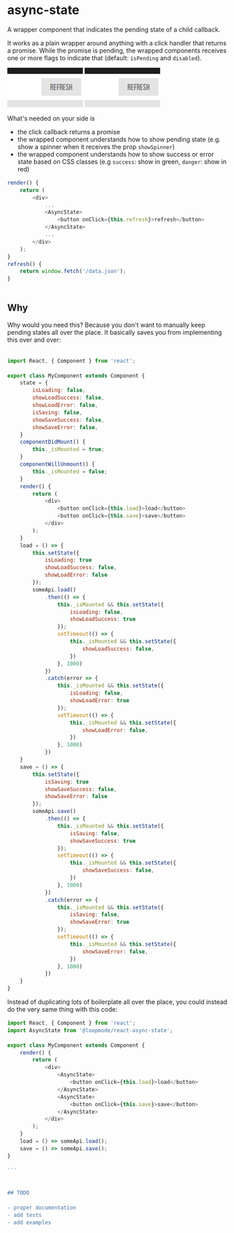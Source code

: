 # async-state

A wrapper component that indicates the pending state of a child callback.

It works as a plain wrapper around anything with a click handler that returns a promise.
While the promise is pending, the wrapped components receives one or more flags to indicate that (default: `isPending` and `disabled`).

<img src="./react-async-state-success.gif" />

<img src="./react-async-state-error.gif" />


What's needed on your side is
- the click callback returns a promise
- the wrapped component understands how to show pending state (e.g. show a spinner when it receives the prop `showSpinner`)
- the wrapped component understands how to show success or error state based on CSS classes (e.g `success`: show in green, `danger`: show in red)

```javascript
render() {
    return (
        <div>
            ...
            <AsyncState>
                <button onClick={this.refresh}>refresh</button>
            </AsyncState>
            ...
        </div>
    );
}
refresh() {
    return window.fetch('/data.json');
}
    
```

## Why

Why would you need this? Because you don't want to manually keep pending states all over the place.
It basically saves you from implementing this over and over:

```javascript

import React, { Component } from 'react';

export class MyComponent extends Component {
    state = {
        isLoading: false,
        showLoadSuccess: false,
        showLoadError: false,
        isSaving: false,
        showSaveSuccess: false,
        showSaveError: false,
    }
    componentDidMount() {
        this._isMounted = true;
    }
    componentWillUnmount() {
        this._isMounted = false;
    }
    render() {
        return (
            <div>
                <button onClick={this.load}>load</button>
                <button onClick={this.save}>save</button>
            </div>
        );
    }
    load = () => {
        this.setState({
            isLoading: true
            showLoadSuccess: false,
            showLoadError: false
        });
        someApi.load()
            .then(() => {
                this._isMounted && this.setState({
                    isLoading: false,
                    showLoadSuccess: true
                });
                setTimeout(() => {
                    this._isMounted && this.setState({
                        showLoadSuccess: false,
                    })
                }, 1000)
            })
            .catch(error => {
                this._isMounted && this.setState({
                    isLoading: false,
                    showLoadError: true
                });
                setTimeout(() => {
                    this._isMounted && this.setState({
                        showLoadError: false,
                    })
                }, 1000)
            })
    }
    save = () => {
        this.setState({
            isSaving: true
            showSaveSuccess: false,
            showSaveError: false
        });
        someApi.save()
            .then(() => {
                this._isMounted && this.setState({
                    isSaving: false,
                    showSaveSuccess: true
                });
                setTimeout(() => {
                    this._isMounted && this.setState({
                        showSaveSuccess: false,
                    })
                }, 1000)
            })
            .catch(error => {
                this._isMounted && this.setState({
                    isSaving: false,
                    showSaveError: true
                });
                setTimeout(() => {
                    this._isMounted && this.setState({
                        showSaveError: false,
                    })
                }, 1000)
            })
    }
}

```

Instead of duplicating lots of boilerplate all over the place, you could instead do the very same thing with this code:

````javascript
import React, { Component } from 'react';
import AsyncState from '@loopmode/react-async-state';

export class MyComponent extends Component {
    render() {
        return (
            <div>
                <AsyncState>
                    <button onClick={this.load}>load</button>
                </AsyncState>
                <AsyncState>
                    <button onClick={this.save}>save</button>
                </AsyncState>
            </div>
        );
    }
    load = () => someApi.load();
    save = () => someApi.save();
}

```


## TODO

- proper documentation
- add tests
- add examples